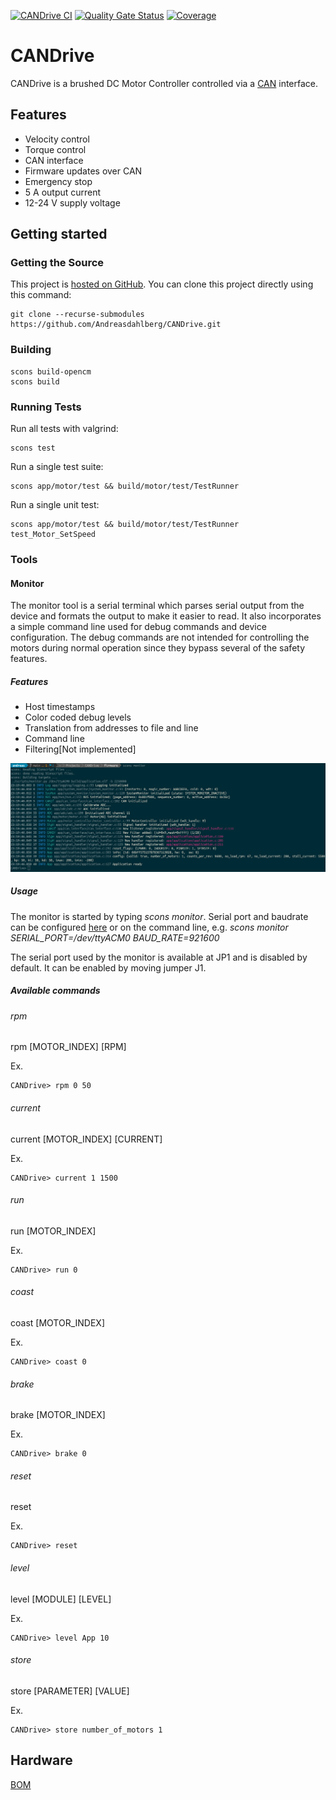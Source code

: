 [![CANDrive CI](https://github.com/Andreasdahlberg/CANDrive/actions/workflows/github-actions.yml/badge.svg)](https://github.com/Andreasdahlberg/CANDrive/actions/workflows/github-actions.yml)
[![Quality Gate Status](https://sonarcloud.io/api/project_badges/measure?project=Andreasdahlberg_CANDrive&metric=alert_status)](https://sonarcloud.io/dashboard?id=Andreasdahlberg_CANDrive)
[![Coverage](https://sonarcloud.io/api/project_badges/measure?project=Andreasdahlberg_CANDrive&metric=coverage)](https://sonarcloud.io/dashboard?id=Andreasdahlberg_CANDrive)

# CANDrive
CANDrive is a brushed DC Motor Controller controlled via a [CAN](https://en.wikipedia.org/wiki/CAN_bus) interface.

## Features

* Velocity control
* Torque control
* CAN interface
* Firmware updates over CAN
* Emergency stop
* 5 A output current
* 12-24 V supply voltage

## Getting started

### Getting the Source

This project is [hosted on GitHub](https://github.com/Andreasdahlberg/CANDrive). You can clone this project directly using this command:

```
git clone --recurse-submodules https://github.com/Andreasdahlberg/CANDrive.git
```

### Building

```
scons build-opencm
scons build
```

### Running Tests

Run all tests with valgrind:
```
scons test
```

Run a single test suite:
```
scons app/motor/test && build/motor/test/TestRunner
```

Run a single unit test:
```
scons app/motor/test && build/motor/test/TestRunner test_Motor_SetSpeed
```

### Tools

#### Monitor
The monitor tool is a serial terminal which parses serial output from the device and formats the
output to make it easier to read. It also incorporates a simple command line used for debug commands 
and device configuration. The debug commands are not intended for controlling the motors during normal 
operation since they bypass several of the safety features.

##### Features
* Host timestamps
* Color coded debug levels
* Translation from addresses to file and line
* Command line
* Filtering[Not implemented]

![Example of monitor output](doc/images/monitor.png)

##### Usage
The monitor is started by typing *scons monitor*.
Serial port and baudrate can be configured [here](firmware/config.py) or on the command line, e.g.
*scons monitor SERIAL_PORT=/dev/ttyACM0 BAUD_RATE=921600*

The serial port used by the monitor is available at JP1 and is disabled by default. It can be 
enabled by moving jumper J1.

##### Available commands
###### rpm
rpm \[MOTOR_INDEX\] \[RPM\]

Ex.
```
CANDrive> rpm 0 50
```

###### current
current \[MOTOR_INDEX\] \[CURRENT\]

Ex.
```
CANDrive> current 1 1500
```

###### run
run \[MOTOR_INDEX\]

Ex.
```
CANDrive> run 0
```

###### coast
coast \[MOTOR_INDEX\]

Ex.
```
CANDrive> coast 0
```

###### brake
brake \[MOTOR_INDEX\]

Ex.
```
CANDrive> brake 0
```

###### reset
reset

Ex.
```
CANDrive> reset
```

###### level
level \[MODULE\] \[LEVEL\]

Ex.
```
CANDrive> level App 10
```

###### store
store \[PARAMETER\] \[VALUE\]

Ex.
```
CANDrive> store number_of_motors 1
```

## Hardware
[BOM](https://octopart.com/bom-tool/TDnAzRKf)
